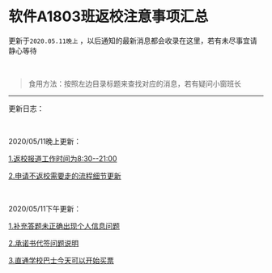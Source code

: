 # 软件A1803班返校注意事项汇总

更新于`2020.05.11晚上` ，以后通知的最新消息都会收录在这里，若有未尽事宜请静心等待



<br>

> 食用方法：按照左边目录标题来查找对应的消息，若有疑问小窗班长



---

更新日志：

<br>

2020/05/11晚上更新：

[1.返校报道工作时间为8:30--21:00](http://bingbox.top/#/returnInfo/after)

[2.申请不返校需要走的流程细节更新](http://bingbox.top/#/returnInfo/other)

<br>

2020/05/11下午更新：

[1.补充答题未正确出现个人信息问题](http://bingbox.top/#/returnInfo/apply?id=%e4%b8%80%e3%80%81%e5%87%86%e5%a4%87%e6%9d%90%e6%96%99)

[2.承诺书代签问题说明](http://bingbox.top/#/returnInfo/apply?id=%e4%b8%80%e3%80%81%e5%87%86%e5%a4%87%e6%9d%90%e6%96%99)

[3.直通学校巴士今天可以开始买票](http://bingbox.top/#/returnInfo/traffic?id=%e4%ba%a4%e9%80%9a%e5%b7%a5%e5%85%b7%e5%8e%9f%e5%88%99%e4%b8%8a%e6%98%af%e4%bb%bb%e6%84%8f%e9%80%89%e6%8b%a9%e7%9a%84%ef%bc%8c%e4%bd%86%e6%98%af%e5%bb%ba%e8%ae%ae%e5%b0%bd%e9%87%8f%e5%87%8f%e5%b0%91%e6%8d%a2%e4%b9%98)

